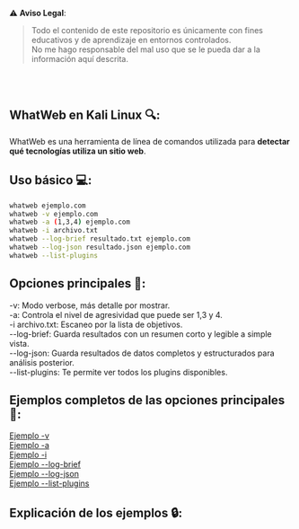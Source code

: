 ⚠️ **Aviso Legal**:
> Todo el contenido de este repositorio es únicamente con fines educativos y de aprendizaje en entornos controlados.  
> No me hago responsable del mal uso que se le pueda dar a la información aquí descrita.

<br><br>

## WhatWeb en Kali Linux 🔍:
WhatWeb es una herramienta de línea de comandos utilizada para **detectar qué tecnologías utiliza un sitio web**.
<br>
## Uso básico 💻:
```bash
whatweb ejemplo.com
whatweb -v ejemplo.com
whatweb -a (1,3,4) ejemplo.com
whatweb -i archivo.txt
whatweb --log-brief resultado.txt ejemplo.com
whatweb --log-json resultado.json ejemplo.com
whatweb --list-plugins
```
## Opciones principales 🔧:
-v: Modo verbose, más detalle por mostrar.<br>
-a: Controla el nivel de agresividad que puede ser 1,3 y 4.<br>
-i archivo.txt: Escaneo por la lista de objetivos.<br>
--log-brief: Guarda resultados con un resumen corto y legible a simple vista.<br>
--log-json: Guarda resultados de datos completos y estructurados para análisis posterior.<br>
--list-plugins: Te permite ver todos los plugins disponibles.<br>

## Ejemplos completos de las opciones principales 🔧:
[Ejemplo -v](https://github.com/user-attachments/assets/e842b951-a697-42c0-b85c-c6fca8f2116b)<br>
[Ejemplo -a](https://github.com/user-attachments/assets/ac1c7e48-9e57-41d8-9de6-ca5677a35daf)<br>
[Ejemplo -i](https://github.com/user-attachments/assets/b78d98ad-a186-47c3-a569-11dc7f40c75e)<br>
[Ejemplo --log-brief](https://github.com/user-attachments/assets/88efb675-60e9-431a-add2-60538a50d4d3)<br>
[Ejemplo --log-json](https://github.com/user-attachments/assets/c514ca26-d6e1-43ad-93f3-605b519f362a)<br>
[Ejemplo --list-plugins](https://github.com/user-attachments/assets/016ca996-0bc1-4310-b4d8-16c50eb310a8)<br>

## Explicación de los ejemplos 🔒:



